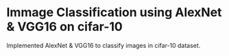 # Immage Classification using AlexNet & VGG16 on cifar-10

Implemented AlexNet & VGG16 to classify images in cifar-10 dataset.
